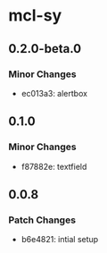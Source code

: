 # mcl-sy

## 0.2.0-beta.0

### Minor Changes

- ec013a3: alertbox

## 0.1.0

### Minor Changes

- f87882e: textfield

## 0.0.8

### Patch Changes

- b6e4821: intial setup
